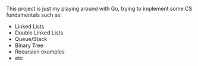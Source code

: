 This project is just my playing around with Go, trying to implement some CS fundamentals such as:

- Linked Lists
- Double Linked Lists
- Queue/Stack
- Binary Tree
- Recursion examples
- etc


